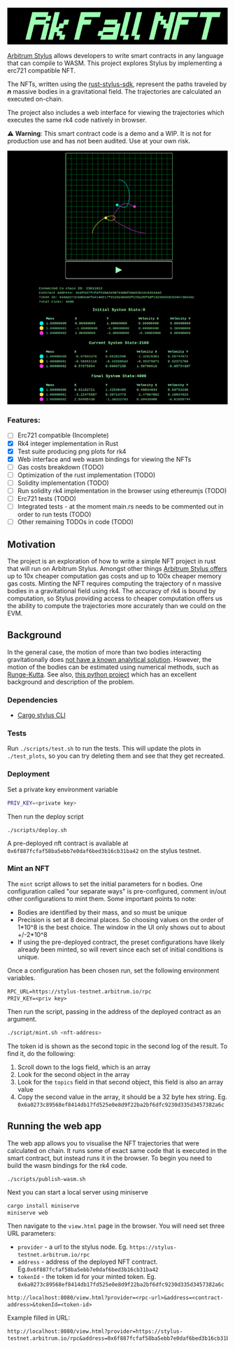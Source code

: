 <p align="center">
  <img src="./docs/rk-fall-title.png" alt="Rk Fall NFT title" />
</p>

[Arbitrum Stylus](https://docs.arbitrum.io/stylus/stylus-gentle-introduction) allows developers to write smart contracts in any language that can compile to WASM. This project explores Stylus by implementing a erc721 compatible NFT.

The NFTs, written using the [rust-stylus-sdk](https://github.com/OffchainLabs/stylus-sdk-rs), represent the paths traveled by ***n*** massive bodies in a gravitational field. The trajectories are calculated an executed on-chain.

The project also includes a web interface for viewing the trajectories which executes the same rk4 code natively in browser.

:warning: **Warning**: This smart contract code is a demo and a WIP. It is not for production use and has not been audited. Use at your own risk.

<p align="center">
  <img src="./docs/full-web-page.png" alt="An image of the rk fall interface showing bodies in motion" />
</p>

### Features:
- [ ] Erc721 compatible (Incomplete)
- [x] Rk4 integer implementation in Rust
- [x] Test suite producing png plots for rk4
- [x] Web interface and web wasm bindings for viewing the NFTs
- [ ] Gas costs breakdown (TODO)
- [ ] Optimization of the rust implementation (TODO)
- [ ] Solidity implementation (TODO)
- [ ] Run solidity rk4 implementation in the browser using ethereumjs (TODO)
- [ ] Erc721 tests (TODO)
- [ ] Integrated tests - at the moment main.rs needs to be commented out in order to run tests (TODO)
- [ ] Other remaining TODOs in code (TODO)

## Motivation
The project is an exploration of how to write a simple NFT project in rust that will run on Arbitrum Stylus. Amongst other things [Arbitrum Stylus offers](https://docs.arbitrum.io/stylus/stylus-gentle-introduction) up to 10x cheaper computation gas costs and up to 100x cheaper memory gas costs. Minting the NFT requires computing the trajectory of n massive bodies in a gravitational field using rk4. The accuracy of rk4 is bound by computation, so Stylus providing access to cheaper computation offers us the ability to compute the trajectories more accurately than we could on the EVM.

## Background
In the general case, the motion of more than two bodies interacting gravitationally does [not have a known analytical solution](https://en.wikipedia.org/wiki/N-body_problem). However, the motion of the bodies can be estimated using numerical methods, such as [Runge-Kutta](https://en.wikipedia.org/wiki/Runge%E2%80%93Kutta_methods).
See also, [this python project](https://github.com/kirklong/ThreeBodyBot) which has an excellent background and description of the problem.

### Dependencies
* [Cargo stylus CLI](https://github.com/OffchainLabs/cargo-stylus)

### Tests
Run `./scripts/test.sh` to run the tests. This will update the plots in `./test_plots`, so you can try deleting them and see that they get recreated.

### Deployment
Set a private key environment variable
```sh
PRIV_KEY=<private key>
```
Then run the deploy script
```
./scripts/deploy.sh
```
A pre-deployed nft contract is available at `0x6f887fcfaf58ba5ebb7e0daf6bed3b16cb31ba42` on the stylus testnet.

### Mint an NFT
The `mint` script allows to set the initial parameters for n bodies. One configuration called "our separate ways" is pre-configured, comment in/out other configurations to mint them.
Some important points to note:
* Bodies are identified by their mass, and so must be unique
* Precision is set at 8 decimal places. So choosing values on the order of 1\*10^8 is the best choice. The window in the UI only shows out to about +/-2\*10^8 
* If using the pre-deployed contract, the preset configurations have likely already been minted, so will revert since each set of initial conditions is unique.

Once a configuration has been chosen run, set the following environment variables.
```
RPC_URL=https://stylus-testnet.arbitrum.io/rpc
PRIV_KEY=<priv key>
```
Then run the script, passing in the address of the deployed contract as an argument.
```sh
./script/mint.sh <nft-address>
```
The token id is shown as the second topic in the second log of the result.
To find it, do the following:
1. Scroll down to the logs field, which is an array
2. Look for the second object in the array
3. Look for the `topics` field in that second object, this field is also an array value
4. Copy the second value in the array, it should be a 32 byte hex string. Eg. `0x6a0273c89568ef8414db17fd525e0e8d9f22ba2bf6dfc9230d335d3457382a6c`


## Running the web app
The web app allows you to visualise the NFT trajectories that were calculated on chain. It runs some of exact same code that is executed in the smart contract, but instead runs it in the browser. To begin you need to build the wasm bindings for the rk4 code.
```
./scripts/publish-wasm.sh
```

Next you can start a local server using miniserve
```
cargo install miniserve
miniserve web
```

Then navigate to the `view.html` page in the browser. You will need set three URL parameters:
* `provider` - a url to the stylus node. Eg. `https://stylus-testnet.arbitrum.io/rpc`
* `address` - address of the deployed NFT contract. Eg.`0x6f887fcfaf58ba5ebb7e0daf6bed3b16cb31ba42`
* `tokenId` - the token id for your minted token. Eg. `0x6a0273c89568ef8414db17fd525e0e8d9f22ba2bf6dfc9230d335d3457382a6c`

```
http://localhost:8080/view.html?provider=<rpc-url>&address=<contract-address>&tokenId=<token-id>
```

Example filled in URL:
```
http://localhost:8080/view.html?provider=https://stylus-testnet.arbitrum.io/rpc&address=0x6f887fcfaf58ba5ebb7e0daf6bed3b16cb31ba42&tokenId=0x6a0273c89568ef8414db17fd525e0e8d9f22ba2bf6dfc9230d335d3457382a6c
```